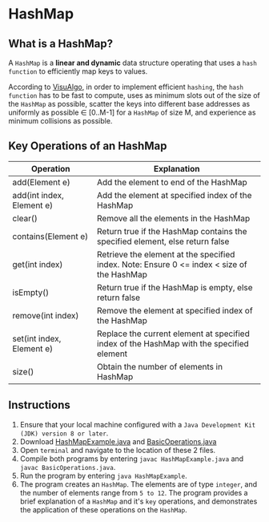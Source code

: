 # HashMap

## What is a HashMap?
A `HashMap` is a **linear and dynamic** data structure operating that uses a `hash function` to efficiently map keys to values.

According to [VisuAlgo](https://visualgo.net/en/hashtable), in order to implement efficient `hashing`, the `hash function` has to be fast to compute, uses as minimum slots out of the size of the `HashMap` as possible, scatter the keys into different base addresses as uniformly as possible ∈ [0..M-1] for a `HashMap` of size M, and experience as minimum collisions as possible.

## Key Operations of an HashMap
| Operation                 | Explanation                                                                                |
|---------------------------|--------------------------------------------------------------------------------------------|
| add(Element e)            | Add the element to end of the HashMap                                                      |
| add(int index, Element e) | Add the element at specified index of the HashMap                                          |
| clear()                   | Remove all the elements in the HashMap                                                     |
| contains(Element e)       | Return true if the HashMap contains the specified element, else return false               |
| get(int index)            | Retrieve the element at the specified index. Note: Ensure 0 <= index < size of the HashMap |
| isEmpty()                 | Return true if the HashMap is empty, else return false                                     |
| remove(int index)         | Remove the element at specified index of the HashMap                                       |
| set(int index, Element e) | Replace the current element at specified index of the HashMap with the specified element   |
| size()                    | Obtain the number of elements in HashMap                                                   |

## Instructions
1. Ensure that your local machine configured with a `Java Development Kit (JDK) version 8 or later`.
2. Download [HashMapExample.java](https://github.com/shumarb/learning/tree/main/data-structures/code/HashMapExample.java) and [BasicOperations.java](https://github.com/shumarb/learning/tree/main/data-structures/code/BasicOperations.java)
3. Open `terminal` and navigate to the location of these 2 files.
4. Compile both programs by entering `javac HashMapExample.java` and `javac BasicOperations.java`.
5. Run the program by entering `java HashMapExample`.
6. The program creates an `HashMap`. The elements are of type `integer`, and the number of elements range from `5 to 12`. The program provides a brief explanation of a `HashMap` and it's `key` operations, and demonstrates the application of these operations on the `HashMap`.